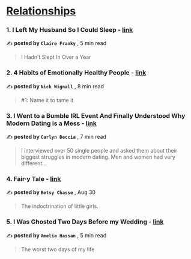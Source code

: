 
<h1><a href=https://medium.com/tag/relationships/recommended target="_blank" rel="noopener noreferrer">Relationships</a></h1>
<h3>1. I Left My Husband So I Could Sleep - <a href=https://medium.com/@clairefranky/i-left-my-husband-so-i-could-sleep-26cafe58a142?source=tag_recommended_feed---------0-107----------relationships----------9468150b_cd22_4f68_a9a5_524c60c08970------- target="_blank" rel="noopener noreferrer">link</a></h3>

✍️ **posted by `Claire Franky`** <date> , 5 min read</date>

<blockquote>I Hadn’t Slept In Over a Year</blockquote>

<h3>2. 4 Habits of Emotionally Healthy People - <a href=https://medium.com/@nickwignall/4-habits-of-emotionally-healthy-people-70ae996f6be2?source=tag_recommended_feed---------1-85----------relationships----------9468150b_cd22_4f68_a9a5_524c60c08970------- target="_blank" rel="noopener noreferrer">link</a></h3>

✍️ **posted by `Nick Wignall`** <date> , 8 min read</date>

<blockquote>#1: Name it to tame it</blockquote>

<h3>3. I Went to a Bumble IRL Event And Finally Understood Why Modern Dating is a Mess - <a href=https://medium.com/heart-affairs/i-went-to-a-bumble-irl-event-and-finally-understood-why-modern-dating-is-a-mess-b3719425cc4d?source=tag_recommended_feed---------2-84----------relationships----------9468150b_cd22_4f68_a9a5_524c60c08970------- target="_blank" rel="noopener noreferrer">link</a></h3>

✍️ **posted by `Carlyn Beccia`** <date> , 7 min read</date>

<blockquote>I interviewed over 50 single people and asked them about their biggest struggles in modern dating. Men and women had very different…</blockquote>

<h3>4. Fair·y Tale - <a href=https://medium.com/modern-women/fair-y-tale-1fb0647bce81?source=tag_recommended_feed---------3-107----------relationships----------9468150b_cd22_4f68_a9a5_524c60c08970------- target="_blank" rel="noopener noreferrer">link</a></h3>

✍️ **posted by `Betsy Chasse`** <date> , Aug 30</date>

<blockquote>The indoctrination of little girls.</blockquote>

<h3>5. I Was Ghosted Two Days Before my Wedding - <a href=https://medium.com/the-memoirist/i-was-ghosted-two-days-before-my-wedding-44e6ffd611ed?source=tag_recommended_feed---------4-85----------relationships----------9468150b_cd22_4f68_a9a5_524c60c08970------- target="_blank" rel="noopener noreferrer">link</a></h3>

✍️ **posted by `Amelia Hassan`** <date> , 5 min read</date>

<blockquote>The worst two days of my life</blockquote>

